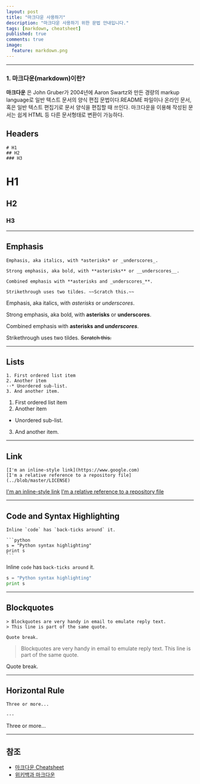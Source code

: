 ```yaml
---
layout: post
title: "마크다운 사용하기"
description: "마크다운 사용하기 위한 문법 안내입니다."
tags: [markdown, cheatsheet]
published: true
comments: true
image:
  feature: markdown.png
---
```

---
### 1. 마크다운(markdown)이란?
**마크다운** 은 John Gruber가 2004년에 Aaron Swartz와 만든 경량의 markup language로 일반 텍스트 문서의 양식 편집 문법이다.README 파일이나 온라인 문서, 혹은 일반 텍스트 편집기로 문서 양식을 편집할 때 쓰인다. 마크다운을 이용해 작성된 문서는 쉽게 HTML 등 다른 문서형태로 변환이 가능하다.

## Headers
    # H1
    ## H2
    ### H3

# H1
## H2
### H3              
---   

## Emphasis
    Emphasis, aka italics, with *asterisks* or _underscores_.

    Strong emphasis, aka bold, with **asterisks** or __underscores__.

    Combined emphasis with **asterisks and _underscores_**.

    Strikethrough uses two tildes. ~~Scratch this.~~

Emphasis, aka italics, with *asterisks* or _underscores_.

Strong emphasis, aka bold, with **asterisks** or __underscores__.

Combined emphasis with **asterisks and _underscores_**.

Strikethrough uses two tildes. ~~Scratch this.~~

---

## Lists
    1. First ordered list item
    2. Another item
    ⋅⋅* Unordered sub-list.
    3. And another item.


1. First ordered list item
2. Another item
  * Unordered sub-list.
3. And another item.

---

## Link
    [I'm an inline-style link](https://www.google.com)
    [I'm a relative reference to a repository file](../blob/master/LICENSE)

[I'm an inline-style link](https://www.google.com)
[I'm a relative reference to a repository file](../blob/master/LICENSE)

---

## Code and Syntax Highlighting
    Inline `code` has `back-ticks around` it.

    ```python
    s = "Python syntax highlighting"
    print s
    ```

Inline `code` has `back-ticks around` it.

```python
s = "Python syntax highlighting"
print s
```

---

## Blockquotes
    > Blockquotes are very handy in email to emulate reply text.
    > This line is part of the same quote.

    Quote break.

> Blockquotes are very handy in email to emulate reply text.
> This line is part of the same quote.

Quote break.

---

## Horizontal Rule
    Three or more...

    ---

Three or more...

---


## 참조
  * [마크다운 Cheatsheet](https://github.com/adam-p/markdown-here/wiki/Markdown-Cheatsheet)
  * [위키백과 마크다운](https://ko.wikipedia.org/wiki/%EB%A7%88%ED%81%AC%EB%8B%A4%EC%9A%B4)
